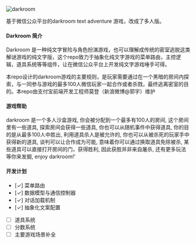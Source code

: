 ![darkroom](http://ww4.sinaimg.cn/large/61ff0de3gw1e67hk7wgh7j20m80800tr.jpg)

基于微信公众平台的darkroom text adventure 游戏，改成了多人版。

#### Darkroom 简介

Darkroom 是一种纯文字冒险与角色扮演游戏，也可以理解成传统的密室逃脱这类解谜游戏的纯文字版，这个repo致力于抽象化纯文字游戏的菜单路由，主控逻辑，道具系统等等组件，让在微信公众平台上开发纯文字游戏唾手可得。

本repo设计的darkroom游戏的主要规则，是玩家需要通过在一个黑暗的房间内探索，与一同参与游戏的最多100人微信玩家一起合作或者杀戮，最终逃离密室的目的。本repo由支付宝前端开发工程师莫登（新浪微博@郭宇）维护

#### 游戏帮助

darkroom 是一个多人沙盒游戏,
你会被分配到一个最多有100人的房间,
这个房间里有一些道具,
探索房间会获得一些道具,
你也可以从随机事件中获得道具,
你的目的是从最多100人中胜出,
利用道具杀人是被允许的,
你也可以从被杀死的玩家手中获得新的道具,
谈判可以让合作成为可能,
意味着你可以通过换取道具免除被杀,
某些道具可以直接打开房间的门，获得胜利,
因此获胜并非来自屠杀,
还有更多玩法等你来发掘,
enjoy darkroom!'

#### 开发计划

- [✓] 菜单路由
- [✓] 数据模型与通信控制器
- [✓] 对话加载机制
- [✓] 抽象化文案配置
- [ ] 道具系统
- [ ] 分数系统
- [ ] 主要游戏场景补全 